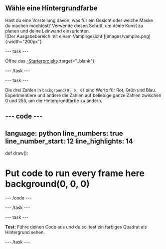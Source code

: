 ## Wähle eine Hintergrundfarbe

<div style="display: flex; flex-wrap: wrap">
<div style="flex-basis: 200px; flex-grow: 1; margin-right: 15px;">
Hast du eine Vorstellung davon, was für ein Gesicht oder welche Maske du machen möchtest? Verwende diesen Schritt, um deine Kunst zu planen und deine Leinwand einzurichten.
</div>
<div>
![Der Ausgabebereich mit einem Vampirgesicht.](images/vampire.png){:width="200px"}
</div>
</div>

--- task ---

Öffne das [-Starterprojekt](https://editor.raspberrypi.org/en/projects/make-face-starter){:target="_blank"}.

--- /task ---

--- task ---

Die drei Zahlen in `background(0, 0, 0)` sind Werte für Rot, Grün und Blau. Experimentiere und ändere die Zahlen auf beliebige ganze Zahlen zwischen 0 und 255, um die Hintergrundfarbe zu ändern.

--- code ---
---
language: python line_numbers: true line_number_start: 12
line_highlights: 14
---

def draw():   
# Put code to run every frame here background(0, 0, 0)

--- /code ---

--- /task ---

--- task ---

**Test:** Führe deinen Code aus und du solltest ein farbiges Quadrat als Hintergrund sehen.

--- /task ---
